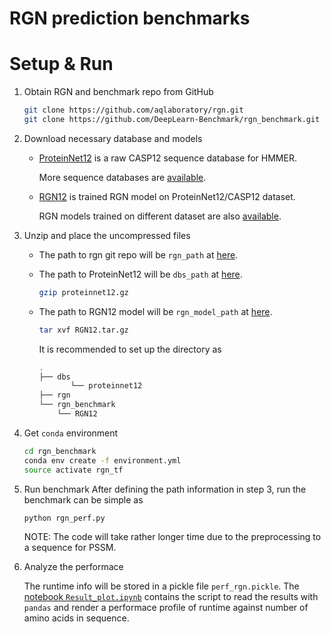 # RGN prediction benchmarks

# Setup & Run

1. Obtain RGN and benchmark repo from GitHub  

   ```bash 
   git clone https://github.com/aqlaboratory/rgn.git
   git clone https://github.com/DeepLearn-Benchmark/rgn_benchmark.git
   ```

2. Download necessary database and models  

   * [ProteinNet12](https://sharehost.hms.harvard.edu/sysbio/alquraishi/proteinnet/sequence_dbs/proteinnet12.gz) is a raw CASP12 sequence database for HMMER. 

     More sequence databases are [available](https://github.com/aqlaboratory/proteinnet/blob/master/docs/raw_data.md). 

   * [RGN12](https://sharehost.hms.harvard.edu/sysbio/alquraishi/rgn_models/RGN12.tar.gz) is trained RGN model on ProteinNet12/CASP12 dataset.  

     RGN models trained on different dataset are also [available](https://github.com/aqlaboratory/rgn#pre-trained-models). 

3. Unzip and place the uncompressed files 

   * The path to rgn git repo will be `rgn_path` at [here](https://github.com/DeepLearn-Benchmark/rgn_benchmark/blob/f9a1acb7c77a367c194f6f2fe70e5b9f56d79eb0/rgn_perf.py#L30).    

   * The path to ProteinNet12 will be `dbs_path` at [here](https://github.com/DeepLearn-Benchmark/rgn_benchmark/blob/f9a1acb7c77a367c194f6f2fe70e5b9f56d79eb0/rgn_perf.py#L31). 

     ```bash
     gzip proteinnet12.gz
     ```

   * The path to RGN12 model will be `rgn_model_path` at [here](https://github.com/DeepLearn-Benchmark/rgn_benchmark/blob/f9a1acb7c77a367c194f6f2fe70e5b9f56d79eb0/rgn_perf.py#L32). 

     ```bash 
     tar xvf RGN12.tar.gz
     ```

     It is recommended to set up the directory as 

     ```bash
     .
     ├── dbs
     		└── proteinnet12
     ├── rgn
     └── rgn_benchmark
         └── RGN12
     ```

     

4. Get `conda` environment 

    ```bash 
    cd rgn_benchmark 
    conda env create -f environment.yml 
    source activate rgn_tf 
    ```
   
5. Run benchmark 
    After defining the path information in step 3, run the benchmark can be simple as 
    ```bash 
    python rgn_perf.py 
    ```
    NOTE: The code will take rather longer time due to the preprocessing to a sequence for PSSM.  
    
6. Analyze the performace 

    The runtime info will be stored in a pickle file `perf_rgn.pickle`. The [notebook `Result_plot.ipynb`](https://github.com/DeepLearn-Benchmark/rgn_benchmark/blob/master/Result_plot.ipynb) contains the script to read the results with `pandas` and render a performace profile of runtime against number of amino acids in sequence. 

